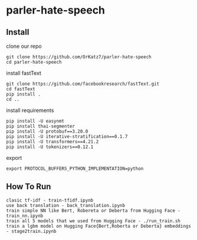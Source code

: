 # parler-hate-speech
## Install
clone our repo
```
git clone https://github.com/OrKatz7/parler-hate-speech
cd parler-hate-speech
```
install fastText
```
git clone https://github.com/facebookresearch/fastText.git
cd fastText
pip install .
cd ..
```
install requirements
```
pip install -U easynmt
pip install thai-segmenter
pip install -U protobuf==3.20.0
pip install -U iterative-stratification==0.1.7
pip install -U transformers==4.21.2
pip install -U tokenizers==0.12.1
```
export
```
export PROTOCOL_BUFFERS_PYTHON_IMPLEMENTATION=python
```
## How To Run
```
clasic tf-idf - train-tfidf.ipynb
use back translation - back_translation.ipynb
train simple NN like Bert, Robereta or Deberta from Hugging Face - train_nn.ipynb
train all 5 models that we used from Hugging Face - ./run_train.sh
train a lgbm model on Hugging Face{Bert,Roberta or Deberta} embeddings - stage2train.ipynb
```
